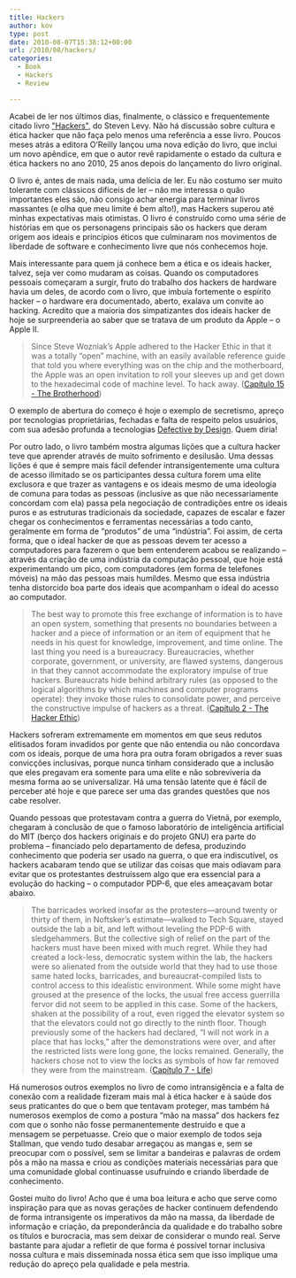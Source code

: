 ```yaml
---
title: Hackers
author: kov
type: post
date: 2010-08-07T15:38:12+00:00
url: /2010/08/hackers/
categories:
  - Book
  - Hackers
  - Review

---
```

Acabei de ler nos últimos dias, finalmente, o clássico e frequentemente citado livro ["Hackers"](http://my.safaribooksonline.com/9781449390259), do Steven Levy. Não há discussão sobre cultura e ética hacker que não faça pelo menos uma referência a esse livro. Poucos meses atrás a editora O&#8217;Reilly lançou uma nova edição do livro, que inclui um novo apêndice, em que o autor revê rapidamente o estado da cultura e ética hackers no ano 2010, 25 anos depois do lançamento do livro original.

O livro é, antes de mais nada, uma delícia de ler. Eu não costumo ser muito tolerante com clássicos difíceis de ler &#8211; não me interessa o quão importantes eles são, não consigo achar energia para terminar livros massantes (e olha que meu limite é bem alto!), mas Hackers superou até minhas expectativas mais otimistas. O livro é construído como uma série de histórias em que os personagens principais são os hackers que deram origem aos ideais e princípios éticos que culminaram nos movimentos de liberdade de software e conhecimento livre que nós conhecemos hoje.

Mais interessante para quem já conhece bem a ética e os ideais hacker, talvez, seja ver como mudaram as coisas. Quando os computadores pessoais começaram a surgir, fruto do trabalho dos hackers de hardware havia um deles, de acordo com o livro, que imbuía fortemente o espírito hacker &#8211; o hardware era documentado, aberto, exalava um convite ao hacking. Acredito que a maioria dos simpatizantes dos ideais hacker de hoje se surpreenderia ao saber que se tratava de um produto da Apple &#8211; o Apple II.

> Since Steve Wozniak’s Apple adhered to the Hacker Ethic in that it was a totally “open” machine, with an easily available reference guide that told you where everything was on the chip and the motherboard, the Apple was an open invitation to roll your sleeves up and get down to the hexadecimal code of machine level. To hack away. ([Capítulo 15 - The Brotherhood](http://my.safaribooksonline.com/9781449390259/brotherhood))

O exemplo de abertura do começo é hoje o exemplo de secretismo, apreço por tecnologias proprietárias, fechadas e falta de respeito pelos usuários, com sua adesão profunda a tecnologias [Defective by Design](http://www.defectivebydesign.org/). Quem diria!

Por outro lado, o livro também mostra algumas lições que a cultura hacker teve que aprender através de muito sofrimento e desilusão. Uma dessas lições é que é sempre mais fácil defender intransigentemente uma cultura de acesso ilimitado se os participantes dessa cultura forem uma elite exclusora e que trazer as vantagens e os ideais mesmo de uma ideologia de comuna para todas as pessoas (inclusive as que não necessariamente concordam com ela) passa pela negociação de contradições entre os ideais puros e as estruturas tradicionais da sociedade, capazes de escalar e fazer chegar os conhecimentos e ferramentas necessárias a todo canto, geralmente em forma de &#8220;produtos&#8221; de uma &#8220;indústria&#8221;. Foi assim, de certa forma, que o ideal hacker de que as pessoas devem ter acesso a computadores para fazerem o que bem entenderem acabou se realizando &#8211; através da criação de uma indústria da computação pessoal, que hoje está experimentando um pico, com computadores (em forma de telefones móveis) na mão das pessoas mais humildes. Mesmo que essa indústria tenha distorcido boa parte dos ideais que acompanham o ideal do acesso ao computador.

> The best way to promote this free exchange of information is to have an open system, something that presents no boundaries between a hacker and a piece of information or an item of equipment that he needs in his quest for knowledge, improvement, and time online. The last thing you need is a bureaucracy. Bureaucracies, whether corporate, government, or university, are flawed systems, dangerous in that they cannot accommodate the exploratory impulse of true hackers. Bureaucrats hide behind arbitrary rules (as opposed to the logical algorithms by which machines and computer programs operate): they invoke those rules to consolidate power, and perceive the constructive impulse of hackers as a threat. ([Capítulo 2 - The Hacker Ethic](http://my.safaribooksonline.com/9781449390259/hacker_ethic))

Hackers sofreram extremamente em momentos em que seus redutos elitisados foram invadidos por gente que não entendia ou não concordava com os ideais, porque de uma hora pra outra foram obrigados a rever suas convicções inclusivas, porque nunca tinham considerado que a inclusão que eles pregavam era somente para uma elite e não sobreviveria da mesma forma ao se universalizar. Há uma tensão latente que é fácil de perceber até hoje e que parece ser uma das grandes questões que nos cabe resolver.

Quando pessoas que protestavam contra a guerra do Vietnã, por exemplo, chegaram à conclusão de que o famoso laboratório de inteligência artificial do MIT (berço dos hackers originais e do projeto GNU) era parte do problema &#8211; financiado pelo departamento de defesa, produzindo conhecimento que poderia ser usado na guerra, o que era indiscutível, os hackers acabaram tendo que se utilizar das coisas que mais odiavam para evitar que os protestantes destruíssem algo que era essencial para a evolução do hacking &#8211; o computador PDP-6, que eles ameaçavam botar abaixo.

> The barricades worked insofar as the protesters—around twenty or thirty of them, in Noftsker’s estimate—walked to Tech Square, stayed outside the lab a bit, and left without leveling the PDP-6 with sledgehammers. But the collective sigh of relief on the part of the hackers must have been mixed with much regret. While they had created a lock-less, democratic system within the lab, the hackers were so alienated from the outside world that they had to use those same hated locks, barricades, and bureaucrat-compiled lists to control access to this idealistic environment. While some might have groused at the presence of the locks, the usual free access guerrilla fervor did not seem to be applied in this case. Some of the hackers, shaken at the possibility of a rout, even rigged the elevator system so that the elevators could not go directly to the ninth floor. Though previously some of the hackers had declared, “I will not work in a place that has locks,” after the demonstrations were over, and after the restricted lists were long gone, the locks remained. Generally, the hackers chose not to view the locks as symbols of how far removed they were from the mainstream. ([Capítulo 7 - Life](http://my.safaribooksonline.com/9781449390259/life))

Há numerosos outros exemplos no livro de como intransigência e a falta de conexão com a realidade fizeram mais mal à ética hacker e à saúde dos seus praticantes do que o bem que tentavam proteger, mas também há numerosos exemplos de como a postura &#8220;mão na massa&#8221; dos hackers fez com que o sonho não fosse permanentemente destruído e que a mensagem se perpetuasse. Creio que o maior exemplo de todos seja Stallman, que vendo tudo desabar arregaçou as mangas e, sem se preocupar com o possível, sem se limitar a bandeiras e palavras de ordem pôs a mão na massa e criou as condições materiais necessárias para que uma comunidade global continuasse usufruindo e criando liberdade de conhecimento.

Gostei muito do livro! Acho que é uma boa leitura e acho que serve como inspiração para que as novas gerações de hacker continuem defendendo de forma intransigente os imperativos da mão na massa, da liberdade de informação e criação, da preponderância da qualidade e do trabalho sobre os títulos e burocracia, mas sem deixar de considerar o mundo real. Serve bastante para ajudar a refletir de que forma é possível tornar inclusiva nossa cultura e mais disseminada nossa ética sem que isso implique uma redução do apreço pela qualidade e pela mestria.